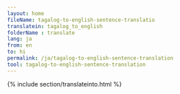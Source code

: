 ```yaml
---
layout: home
fileName: tagalog-to-english-sentence-translatio
translatein: tagalog_to_english
folderName : translate
lang: ja
from: en
to: hi
permalink: /ja/tagalog-to-english-sentence-translation
tool: tagalog-to-english-sentence-translation
---
```

{% include section/translateinto.html %}